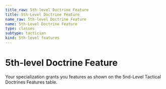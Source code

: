 ```yaml
---
title_raw: 5th-level Doctrine Feature
title: 5th-Level Doctrine Feature
name_raw: 5th-level Doctrine Feature
name: 5th-Level Doctrine Feature
type: classes
subtype: tactician
kind: 5th-level features
---
```


# 5th-level Doctrine Feature

Your specialization grants you features as shown on the 5nd-Level Tactical Doctrines Features table.
